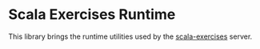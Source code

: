 # Scala Exercises Runtime

This library brings the runtime utilities used by the [scala-exercises](https://github.com/scala-exercises/scala-exercises) server.
